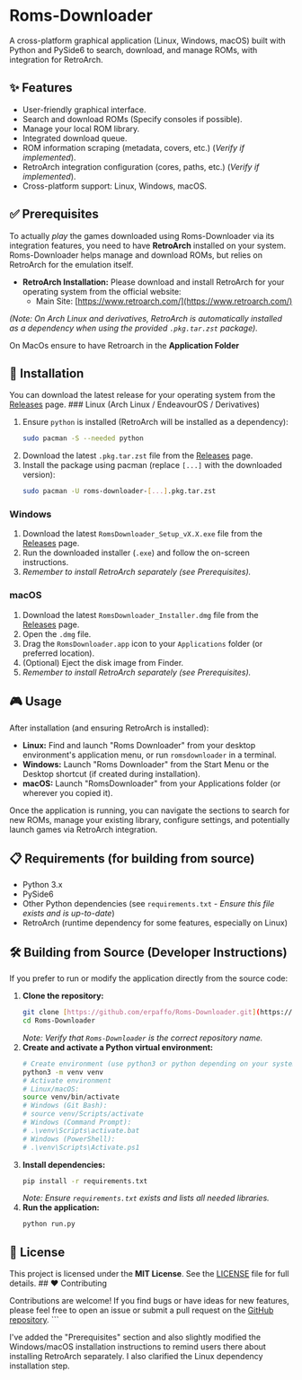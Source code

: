 # Roms-Downloader

A cross-platform graphical application (Linux, Windows, macOS) built with Python and PySide6 to search, download, and manage ROMs, with integration for RetroArch.

## ✨ Features

* User-friendly graphical interface.
* Search and download ROMs (Specify consoles if possible).
* Manage your local ROM library.
* Integrated download queue.
* ROM information scraping (metadata, covers, etc.) (*Verify if implemented*).
* RetroArch integration configuration (cores, paths, etc.) (*Verify if implemented*).
* Cross-platform support: Linux, Windows, macOS.

## ✅ Prerequisites

To actually *play* the games downloaded using Roms-Downloader via its integration features, you need to have **RetroArch** installed on your system. Roms-Downloader helps manage and download ROMs, but relies on RetroArch for the emulation itself.

* **RetroArch Installation:** Please download and install RetroArch for your operating system from the official website:
    * Main Site: [https://www.retroarch.com/](https://www.retroarch.com/)

*(Note: On Arch Linux and derivatives, RetroArch is automatically installed as a dependency when using the provided `.pkg.tar.zst` package).*

On MacOs ensure to have Retroarch in the **Application Folder** 

## 🚀 Installation

You can download the latest release for your operating system from the [Releases]([link/to/releases]) page. ### Linux (Arch Linux / EndeavourOS / Derivatives)

1.  Ensure `python` is installed (RetroArch will be installed as a dependency):
    ```bash
    sudo pacman -S --needed python
    ```
2.  Download the latest `.pkg.tar.zst` file from the [Releases]([link/to/releases]) page.
3.  Install the package using pacman (replace `[...]` with the downloaded version):
    ```bash
    sudo pacman -U roms-downloader-[...].pkg.tar.zst
    ```

### Windows

1.  Download the latest `RomsDownloader_Setup_vX.X.exe` file from the [Releases]([link/to/releases]) page.
2.  Run the downloaded installer (`.exe`) and follow the on-screen instructions.
3.  *Remember to install RetroArch separately (see Prerequisites).*

### macOS

1.  Download the latest `RomsDownloader_Installer.dmg` file from the [Releases]([link/to/releases]) page.
2.  Open the `.dmg` file.
3.  Drag the `RomsDownloader.app` icon to your `Applications` folder (or preferred location).
4.  (Optional) Eject the disk image from Finder.
5.  *Remember to install RetroArch separately (see Prerequisites).*

## 🎮 Usage

After installation (and ensuring RetroArch is installed):

* **Linux:** Find and launch "Roms Downloader" from your desktop environment's application menu, or run `romsdownloader` in a terminal.
* **Windows:** Launch "Roms Downloader" from the Start Menu or the Desktop shortcut (if created during installation).
* **macOS:** Launch "RomsDownloader" from your Applications folder (or wherever you copied it).

Once the application is running, you can navigate the sections to search for new ROMs, manage your existing library, configure settings, and potentially launch games via RetroArch integration.

## 📋 Requirements (for building from source)

* Python 3.x
* PySide6
* Other Python dependencies (see `requirements.txt` - *Ensure this file exists and is up-to-date*)
* RetroArch (runtime dependency for some features, especially on Linux)

## 🛠️ Building from Source (Developer Instructions)

If you prefer to run or modify the application directly from the source code:

1.  **Clone the repository:**
    ```bash
    git clone [https://github.com/erpaffo/Roms-Downloader.git](https://github.com/erpaffo/Roms-Downloader.git)
    cd Roms-Downloader
    ```
    *Note: Verify that `Roms-Downloader` is the correct repository name.*
2.  **Create and activate a Python virtual environment:**
    ```bash
    # Create environment (use python3 or python depending on your system)
    python3 -m venv venv
    # Activate environment
    # Linux/macOS:
    source venv/bin/activate
    # Windows (Git Bash):
    # source venv/Scripts/activate
    # Windows (Command Prompt):
    # .\venv\Scripts\activate.bat
    # Windows (PowerShell):
    # .\venv\Scripts\Activate.ps1
    ```
3.  **Install dependencies:**
    ```bash
    pip install -r requirements.txt
    ```
    *Note: Ensure `requirements.txt` exists and lists all needed libraries.*
4.  **Run the application:**
    ```bash
    python run.py
    ```

## 📄 License

This project is licensed under the **MIT License**. See the [LICENSE](LICENSE) file for full details. ## ❤️ Contributing

Contributions are welcome! If you find bugs or have ideas for new features, please feel free to open an issue or submit a pull request on the [GitHub repository](https://github.com/erpaffo/Roms-Downloader). ```

I've added the "Prerequisites" section and also slightly modified the Windows/macOS installation instructions to remind users there about installing RetroArch separately. I also clarified the Linux dependency installation step.